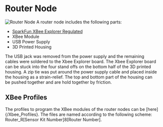 # Router Node
![Router Node](/Images/Router_node_with_open_housing_1.jpg)
A router node includes the following parts:
* [SparkFun XBee Explorer Regulated](https://www.sparkfun.com/products/11373)
* XBee Module
* USB Power Supply
* 3D Printed Housing

The USB jack was removed from the power supply and the remaining cables were soldered to the Xbee Explorer board. The Xbee Explorer board can be stuck into the four stand offs on the bottom half of the 3D printed housing. A zip tie was put around the power supply cable and placed inside the housing as a strain-relief. The top and bottom part of the housing can be pushed together and are hold together by friction.

## XBee Profiles
The profiles to program the XBee modules of the router nodes can be [here]{/Xbee_Profiles}. The files are named according to the following scheme: Router_R[Sensor Kit Number]8[Router Number].

